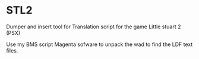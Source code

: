 # STL2
Dumper and insert tool for Translation script for the game Little stuart 2 (PSX)

Use my BMS script Magenta sofware to unpack the wad to find the LDF text files.
